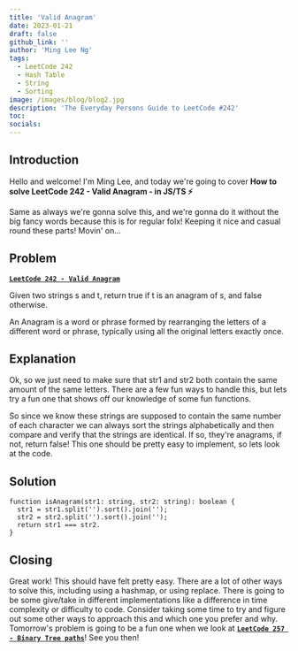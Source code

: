 ```yaml
---
title: 'Valid Anagram'
date: 2023-01-21
draft: false
github_link: ''
author: 'Ming Lee Ng'
tags:
  - LeetCode 242
  - Hash Table
  - String
  - Sorting
image: /images/blog/blog2.jpg
description: 'The Everyday Persons Guide to LeetCode #242'
toc:
socials:
---
```


## Introduction

Hello and welcome! I'm Ming Lee, and today we're going to cover **How to solve LeetCode 242 - Valid Anagram - in JS/TS :zap:**

Same as always we're gonna solve this, and we're gonna do it without the big fancy words because this is for regular folx! Keeping it nice and casual
round these parts! Movin' on...

## Problem

<b><a href='https://leetcode.com/problems/valid-anagram'>`LeetCode 242 - Valid Anagram`</a></b>

Given two strings s and t, return true if t is an anagram of s, and false otherwise.

An Anagram is a word or phrase formed by rearranging the letters of a different word or phrase, typically using all the original letters exactly once.

## Explanation

Ok, so we just need to make sure that str1 and str2 both contain the same amount of the same letters. There are a few fun ways to handle this, but
lets try a fun one that shows off our knowledge of some fun functions.

So since we know these strings are supposed to contain the same number of each character we can always sort the strings alphabetically and then
compare and verify that the strings are identical. If so, they're anagrams, if not, return false! This one should be pretty easy to implement, so lets
look at the code.

## Solution

```
function isAnagram(str1: string, str2: string): boolean {
  str1 = str1.split('').sort().join('');
  str2 = str2.split('').sort().join('');
  return str1 === str2.
}
```

## Closing

Great work! This should have felt pretty easy. There are a lot of other ways to solve this, including using a hashmap, or using replace. There is
going to be some give/take in different implementations like a difference in time complexity or difficulty to code. Consider taking some time to try
and figure out some other ways to approach this and which one you prefer and why. Tomorrow's problem is going to be a fun one when we look at
<a href='../binarytreepaths/'>**`LeetCode 257 - Binary Tree paths`**</a>! See you then!
